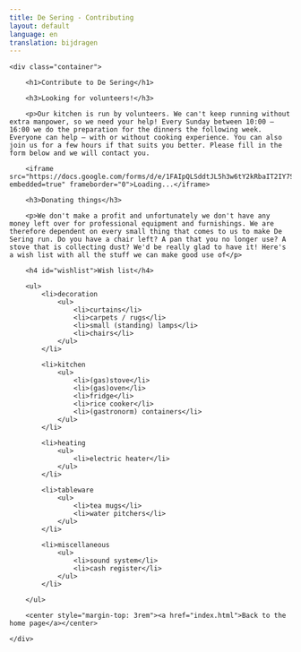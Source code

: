 ```yaml
---
title: De Sering - Contributing
layout: default
language: en
translation: bijdragen
---
```


<div class="row">

	<div class="container">

		<h1>Contribute to De Sering</h1>

		<h3>Looking for volunteers!</h3>

		<p>Our kitchen is run by volunteers. We can't keep running without extra manpower, so we need your help! Every Sunday between 10:00 – 16:00 we do the preparation for the dinners the following week. Everyone can help – with or without cooking experience. You can also join us for a few hours if that suits you better. Please fill in the form below and we will contact you.

		<iframe src="https://docs.google.com/forms/d/e/1FAIpQLSddtJL5h3w6tY2kRbaIT2IY7SFfQJDbjIf3NU4IN0pRPJOCpw/viewform?embedded=true" frameborder="0">Loading...</iframe>

		<h3>Donating things</h3>

		<p>We don't make a profit and unfortunately we don't have any money left over for professional equipment and furnishings. We are therefore dependent on every small thing that comes to us to make De Sering run. Do you have a chair left? A pan that you no longer use? A stove that is collecting dust? We'd be really glad to have it! Here's a wish list with all the stuff we can make good use of</p>

		<h4 id="wishlist">Wish list</h4>

		<ul>
			<li>decoration
				<ul>
					<li>curtains</li>
					<li>carpets / rugs</li>
					<li>small (standing) lamps</li>
					<li>chairs</li>
				</ul>
			</li>

			<li>kitchen
				<ul>
					<li>(gas)stove</li>
					<li>(gas)oven</li>
					<li>fridge</li>
					<li>rice cooker</li>
					<li>(gastronorm) containers</li>
				</ul>
			</li>

			<li>heating
				<ul>
					<li>electric heater</li>
				</ul>
			</li>

			<li>tableware
				<ul>
					<li>tea mugs</li>
					<li>water pitchers</li>
				</ul>
			</li>

			<li>miscellaneous
				<ul>
					<li>sound system</li>
					<li>cash register</li>
				</ul>
			</li>

		</ul>

		<center style="margin-top: 3rem"><a href="index.html">Back to the home page</a></center>

	</div>

</div>
